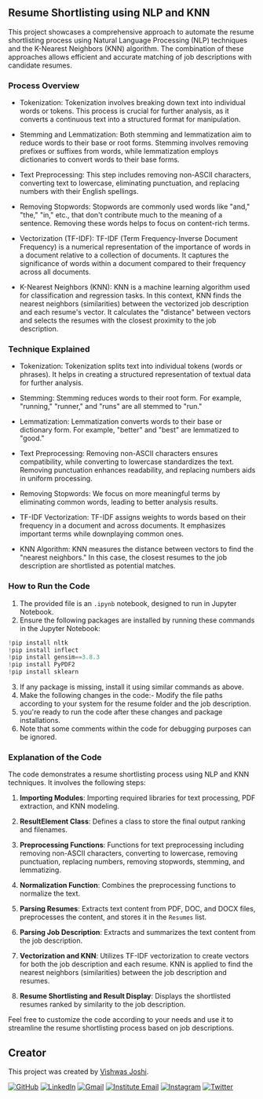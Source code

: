 ## Resume Shortlisting using NLP and KNN

This project showcases a comprehensive approach to automate the resume shortlisting process using Natural Language Processing (NLP) techniques and the K-Nearest Neighbors (KNN) algorithm. The combination of these approaches allows efficient and accurate matching of job descriptions with candidate resumes.

### Process Overview
- Tokenization: Tokenization involves breaking down text into individual words or tokens. This process is crucial for further analysis, as it converts a continuous text into a structured format for manipulation.

- Stemming and Lemmatization: Both stemming and lemmatization aim to reduce words to their base or root forms. Stemming involves removing prefixes or suffixes from words, while lemmatization employs dictionaries to convert words to their base forms.

- Text Preprocessing: This step includes removing non-ASCII characters, converting text to lowercase, eliminating punctuation, and replacing numbers with their English spellings.

- Removing Stopwords: Stopwords are commonly used words like "and," "the," "in," etc., that don't contribute much to the meaning of a sentence. Removing these words helps to focus on content-rich terms.

- Vectorization (TF-IDF): TF-IDF (Term Frequency-Inverse Document Frequency) is a numerical representation of the importance of words in a document relative to a collection of documents. It captures the significance of words within a document compared to their frequency across all documents.

- K-Nearest Neighbors (KNN): KNN is a machine learning algorithm used for classification and regression tasks. In this context, KNN finds the nearest neighbors (similarities) between the vectorized job description and each resume's vector. It calculates the "distance" between vectors and selects the resumes with the closest proximity to the job description.

### Technique Explained
- Tokenization: Tokenization splits text into individual tokens (words or phrases). It helps in creating a structured representation of textual data for further analysis.

- Stemming: Stemming reduces words to their root form. For example, "running," "runner," and "runs" are all stemmed to "run."

- Lemmatization: Lemmatization converts words to their base or dictionary form. For example, "better" and "best" are lemmatized to "good."

- Text Preprocessing: Removing non-ASCII characters ensures compatibility, while converting to lowercase standardizes the text. Removing punctuation enhances readability, and replacing numbers aids in uniform processing.

- Removing Stopwords: We focus on more meaningful terms by eliminating common words, leading to better analysis results.

- TF-IDF Vectorization: TF-IDF assigns weights to words based on their frequency in a document and across documents. It emphasizes important terms while downplaying common ones.

- KNN Algorithm: KNN measures the distance between vectors to find the "nearest neighbors." In this case, the closest resumes to the job description are shortlisted as potential matches.

### How to Run the Code

1. The provided file is an `.ipynb` notebook, designed to run in Jupyter Notebook.
2. Ensure the following packages are installed by running these commands in the Jupyter Notebook:
```python
!pip install nltk
!pip install inflect
!pip install gensim==3.8.3
!pip install PyPDF2
!pip install sklearn

```

3. If any package is missing, install it using similar commands as above.
4. Make the following changes in the code:- Modify the file paths according to your system for the resume folder and the job description.
5. you're ready to run the code after these changes and package installations.
6. Note that some comments within the code for debugging purposes can be ignored.

### Explanation of the Code

The code demonstrates a resume shortlisting process using NLP and KNN techniques. It involves the following steps:

1. **Importing Modules**: Importing required libraries for text processing, PDF extraction, and KNN modeling.

2. **ResultElement Class**: Defines a class to store the final output ranking and filenames.

3. **Preprocessing Functions**: Functions for text preprocessing including removing non-ASCII characters, converting to lowercase, removing punctuation, replacing numbers, removing stopwords, stemming, and lemmatizing.

4. **Normalization Function**: Combines the preprocessing functions to normalize the text.

5. **Parsing Resumes**: Extracts text content from PDF, DOC, and DOCX files, preprocesses the content, and stores it in the `Resumes` list.

6. **Parsing Job Description**: Extracts and summarizes the text content from the job description.

7. **Vectorization and KNN**: Utilizes TF-IDF vectorization to create vectors for both the job description and each resume. KNN is applied to find the nearest neighbors (similarities) between the job description and resumes.

8. **Resume Shortlisting and Result Display**: Displays the shortlisted resumes ranked by similarity to the job description.

Feel free to customize the code according to your needs and use it to streamline the resume shortlisting process based on job descriptions.

## Creator

This project was created by [Vishwas Joshi](https://github.com/vishwasjoshi2019).


[![GitHub](https://img.shields.io/badge/GitHub-%40vishwasjoshi2019-blue)](https://github.com/vishwasjoshi2019)
[![LinkedIn](https://img.shields.io/badge/LinkedIn-%40vishwasjoshi2019-blue)](https://www.linkedin.com/in/vishwasjoshi2019/)
[![Gmail](https://img.shields.io/badge/Gmail-vishwasjoshi2019%40gmail.com-red)](mailto:vishwasjoshi2019@gmail.com)
[![Institute Email](https://img.shields.io/badge/Institute%20Email-vishwas.j%40iitgn.ac.in-red)](mailto:vishwas.j@iitgn.ac.in)
[![Instagram](https://img.shields.io/badge/Instagram-%40cursed__geek-orange)](https://www.instagram.com/cursed_geek/)
[![Twitter](https://img.shields.io/badge/Twitter-%40Vishwas79116150-blue)](https://twitter.com/Vishwas79116150)

